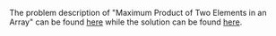 The problem description of "Maximum Product of Two Elements in an Array" can be found [here](https://leetcode.com/problems/maximum-product-of-two-elements-in-an-array/) while the solution can be found [here](https://github.com/aurimas13/Solutions-To-Problems/blob/main/LeetCode/Python%20Solutions/Maximum%20Product%20of%20Two%20Elements%20in%20an%20Array/maximum.py).